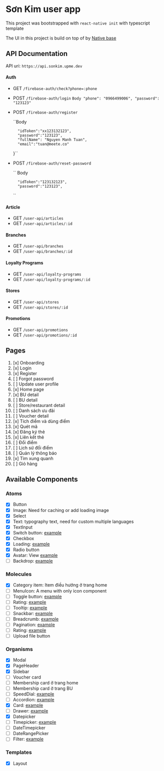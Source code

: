 # Sơn Kim user app

This project was bootstrapped with `react-native init` with typescript template

The UI in this project is build on top of by [Native base](https://docs.nativebase.io/)

## API Documentation

API uri: `https://api.sonkim.upme.dev`

#### Auth

- GET `/firebase-auth/check?phone=:phone`
- POST `/firebase-auth/login`
  ``Body
        "phone": "0966499006",
        "password": "123123"
  ``
- POST `/firebase-auth/register`

  ``Body

        "idToken":"xx123132123",
        "password":"123123",
        "fullName": "Nguyen Manh Tuan",
        "email":"tuan@meete.co"

  }``

- POST `/firebase-auth/reset-password`

  `` Body

        "idToken":"123132123",
        "password":"123123",

  ``

#### Article

- GET `/user-api/articles`
- GET `/user-api/articles/:id`

#### Branches

- GET `/user-api/branches`
- GET `/user-api/branches/:id`

#### Loyalty Programs

- GET `/user-api/loyalty-programs`
- GET `/user-api/loyalty-programs/:id`

#### Stores

- GET `/user-api/stores`
- GET `/user-api/stores/:id`

#### Promotions

- GET `/user-api/promotions`
- GET `/user-api/promotions/:id`

## Pages

1. [x] Onboarding
2. [x] Login
3. [x] Register
4. [ ] Forgot password
5. [ ] Update user profile
6. [x] Home page
7. [x] BU detail
8. [ ] BU detail
9. [ ] Store/restaurant detail
10. [ ] Danh sách ưu đãi
11. [ ] Voucher detail
12. [x] Tích điểm và dùng điểm
13. [x] Quét mã
14. [x] Đăng ký thẻ
15. [x] Liên kết thẻ
16. [ ] Đổi điểm
17. [ ] Lịch sử đổi điểm
18. [ ] Quản lý thông báo
19. [x] Tìm xung quanh
20. [ ] Giỏ hàng

## Available Components

### Atoms

- [x] Button
- [x] Image: Need for caching or add loading image
- [x] Select
- [x] Text: typography text, need for custom multiple languages
- [x] TextInput
- [x] Switch button: [example](https://mui.com/components/switches/)
- [x] Checkbox
- [x] Loading: [example](https://mui.com/components/progress/)
- [x] Radio button
- [x] Avatar: View [example](https://mui.com/components/avatars/)
- [ ] Backdrop: [example](https://mui.com/components/backdrop/)

### Molecules

- [x] Category item: Item điều hướng ở trang home
- [ ] MenuIcon: A menu with only icon component
- [ ] Toggle button: [example](https://mui.com/components/toggle-button/)
- [ ] Rating: [example](https://mui.com/components/rating/)
- [ ] Tooltip: [example](https://mui.com/components/tooltips/)
- [ ] Snackbar: [example](https://mui.com/components/snackbars/)
- [ ] Breadcrumb: [example](https://mui.com/components/breadcrumbs/)
- [ ] Pagination: [example](https://mui.com/components/pagination/)
- [ ] Rating: [example](https://mui.com/components/rating/)
- [ ] Upload file button

### Organisms

- [x] Modal
- [x] PageHeader
- [x] Sidebar
- [ ] Voucher card
- [ ] Membership card ở trang home
- [ ] Membership card ở trang BU
- [ ] SpeedDial: [example](https://mui.com/components/speed-dial/)
- [ ] Accordion: [example](https://mui.com/components/accordion/)
- [x] Card: [example](https://mui.com/components/cards/)
- [ ] Drawer: [example](https://mui.com/components/drawers/)
- [x] Datepicker
- [ ] Timepicker: [example](https://mui.com/components/time-picker/)
- [ ] DateTimepicker
- [ ] DateRangePicker
- [ ] Filter: [example](https://mui.com/components/data-grid/filtering/)

### Templates

- [x] Layout

